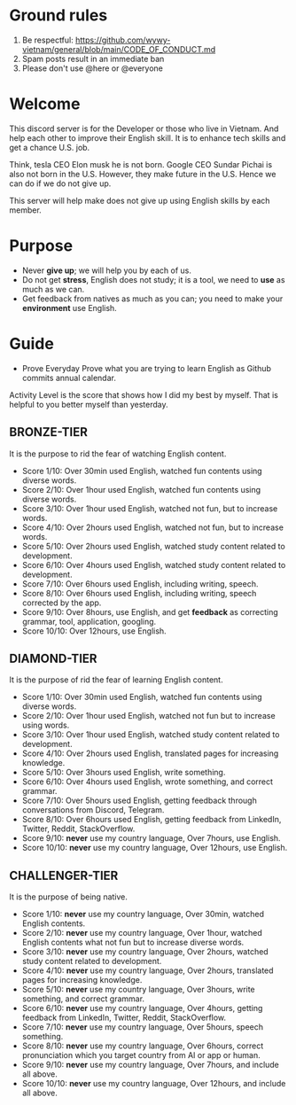 # Ground rules 
1. Be respectful: https://github.com/wywy-vietnam/general/blob/main/CODE_OF_CONDUCT.md
2. Spam posts result in an immediate ban 
3. Please don't use @here or @everyone 

# Welcome 
This discord server is for the Developer or those who live in Vietnam. 
And help each other to improve their English skill. It is to enhance tech skills and get a chance U.S. job. 

Think, tesla CEO Elon musk he is not born. Google CEO Sundar Pichai is also not born in the U.S. However, they make future in the U.S. Hence we can do if we do not give up. 

This server will help make does not give up using English skills by each member.

# Purpose
- Never **give up**; we will help you by each of us.
- Do not get **stress**, English does not study; it is a tool, we need to **use** as much as we can.
- Get feedback from natives as much as you can; you need to make your **environment** use English. 

# Guide 
- Prove 
Everyday Prove what you are trying to learn English as Github commits annual calendar.

Activity Level is the score that shows how I did my best by myself. That is helpful to you better myself than yesterday.

## BRONZE-TIER
It is the purpose to rid the fear of watching English content.
- Score 1/10: Over 30min used English, watched fun contents using diverse words.
- Score 2/10: Over 1hour used English, watched fun contents using diverse words.
- Score 3/10: Over 1hour used English, watched not fun, but to increase words.
- Score 4/10: Over 2hours used English, watched not fun, but to increase words.
- Score 5/10: Over 2hours used English, watched study content related to development.
- Score 6/10: Over 4hours used English, watched study content related to development.
- Score 7/10: Over 6hours used English, including writing, speech.
- Score 8/10: Over 6hours used English, including writing, speech corrected by the app.
- Score 9/10: Over 8hours, use English, and get **feedback** as correcting grammar, tool, application, googling.
- Score 10/10: Over 12hours, use English.

## DIAMOND-TIER
It is the purpose of rid the fear of learning English content.
- Score 1/10: Over 30min used English, watched fun contents using diverse words.
- Score 2/10: Over 1hour used English, watched not fun but to increase using words.
- Score 3/10: Over 1hour used English, watched study content related to development.
- Score 4/10: Over 2hours used English, translated pages for increasing knowledge.
- Score 5/10: Over 3hours used English, write something.
- Score 6/10: Over 4hours used English, wrote something, and correct grammar.
- Score 7/10: Over 5hours used English, getting feedback through conversations from Discord, Telegram.
- Score 8/10: Over 6hours used English, getting feedback from LinkedIn, Twitter, Reddit, StackOverflow.
- Score 9/10: **never** use my country language, Over 7hours, use English.
- Score 10/10: **never** use my country language, Over 12hours, use English.

## CHALLENGER-TIER
It is the purpose of being native.
- Score 1/10: **never** use my country language, Over 30min, watched English contents.
- Score 2/10: **never** use my country language, Over 1hour, watched English contents what not fun but to increase diverse words.
- Score 3/10: **never** use my country language, Over 2hours, watched study content related to development.
- Score 4/10: **never** use my country language, Over 2hours, translated pages for increasing knowledge.
- Score 5/10: **never** use my country language, Over 3hours, write something, and correct grammar.
- Score 6/10: **never** use my country language, Over 4hours, getting feedback from LinkedIn, Twitter, Reddit, StackOverflow.
- Score 7/10: **never** use my country language, Over 5hours, speech something.
- Score 8/10: **never** use my country language, Over 6hours, correct pronunciation which you target country from AI or app or human.
- Score 9/10: **never** use my country language, Over 7hours, and include all above.
- Score 10/10: **never** use my country language, Over 12hours, and include all above.
